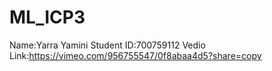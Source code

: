 # ML_ICP3
Name:Yarra Yamini
Student ID:700759112
Vedio Link:https://vimeo.com/956755547/0f8abaa4d5?share=copy
